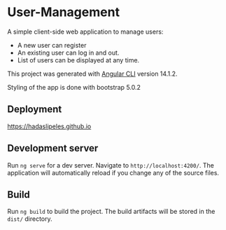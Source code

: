 # User-Management

A simple client-side web application to manage users:

* A new user can register
* An existing user can log in and out.
* List of users can be displayed at any time.


This project was generated with [Angular CLI](https://github.com/angular/angular-cli) version 14.1.2.

Styling of the app is done with bootstrap 5.0.2


## Deployment

https://hadaslipeles.github.io

## Development server

Run `ng serve` for a dev server. Navigate to `http://localhost:4200/`. The application will automatically reload if you change any of the source files.

## Build

Run `ng build` to build the project. The build artifacts will be stored in the `dist/` directory.



